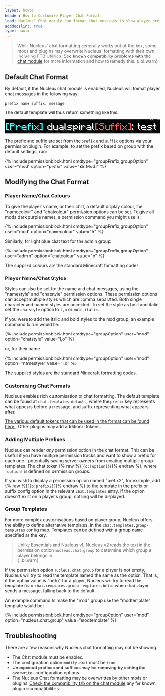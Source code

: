 ```yaml
---
layout: howto
header: How to Customise Player Chat Format
lead: Nucleus' Chat module can format chat messages to show player prefixes, ranks and other contextual information.
adddocslink: true
type: howto
---
```


> While Nucleus' chat formatting generally works out of the box, some mods and plugins may overwrite Nucleus'
> formatting with their own, including FTB Utilities. [See known compatibility problems with the chat module](../modules/chat.html#compatibility) 
> for more information and how to remedy this. 
{:.bl.warn}

## Default Chat Format

By default, if the Nucleus chat module is enabled, Nucleus will format player chat messages in the following way:

```
prefix name suffix: message
```

The default template will thus return something like this:

![message](../../img/message.png)

The prefix and suffix are set from the `prefix` and `suffix` options via your permission plugin. For example, to set
the prefix based on group with the default settings, run:

{% include permissionblock.html cmdtype="groupPrefix,groupOption" user="mod" option="prefix" value="&5[Mod]" %}

## Modifying the Chat Format 

### Player Name/Chat Colours

To give the player's name, or their chat, a default display colour, the "namecolour" and "chatcolour" permission options
can be set. To give all mods dark purple names, a permission command you might use is: 

{% include permissionblock.html cmdtype="groupPrefix,groupOption" user="mod" option="namecolour" value="5" %}

Similarly, for light blue chat text for the admin group:

{% include permissionblock.html cmdtype="groupPrefix,groupOption" user="admin" option="chatcolour" value="b" %}

The supplied colours are the standard Minecraft formatting codes.

### Player Name/Chat Styles

Styles can also be set for the name and chat messages, using the "namestyle" and "chatstyle" permission options.
These permission options can accept multiple styles which are comma separated. Both single character and named
styles are accepted. To set the style as bold and italic, set the `chatstyle` option to `l,o` or `bold,italic`.

If you were to add the italic and bold styles to the mod group, an example command to run would be:

{% include permissionblock.html cmdtype="groupOption" user="mod" option="chatstyle" value="l,o" %}  

or, for their name

{% include permissionblock.html cmdtype="groupOption" user="mod" option="namestyle" value="l,o" %}

The supplied styles are the standard Minecraft formatting codes.

### Customising Chat Formats

Nucleus enables rich customisation of chat formatting. The default template can be found at `chat.templates.default`,
where the `prefix` key represents what appears before a message, and suffix representing what appears after.

[The various default tokens that can be used in the format can be found here.](../links-and-tokens.html). Other plugins
may add additional tokens. 

### Adding Multiple Prefixes

Nucleus can render _any_ permission option in the chat format. This can be useful if you have multiple permission tracks
and want to show a prefix for each one - potentially saving server owners from creating multiple group templates. The chat
token {% raw %}`{{o:[option]}}`{% endraw %}, where `[option]` is defined on permission groups.

If you wish to display a permission option named "prefix2", for example, add {% raw %}`{{o:prefix2}}`{% endraw %} to the template in the
prefix or suffix config option in the relevant `chat.templates` entry. If the option doesn't exist on a player's group,
nothing will be displayed.

### Group Templates

For more complex customisations based on player group, Nucleus offers the ability to define alternative templates, in
the `chat.templates.group-templates` config map. Templates can be defined with a group name specified as the key.

> Unlike Essentials and Nucleus v1, Nucleus v2 reads the text in the permission option `nucleus.chat.group` 
> to determine which group a player belongs in.  
{:.bl.warn}

If the permission option `nucleus.chat.group` for a player is not empty, Nucleus will try to read the template named
the same as the option. That is, if the option value is "hello" for a player, Nucleus will try to read the template from 
`chat.templates.group-templates.hello` when that player sends a message, falling back to the default.

An example command to make the "mod" group use the "modtemplate" template would be:

{% include permissionblock.html cmdtype="groupOption" user="mod" option="nucleus.chat.group" value="modtemplate" %}

## Troubleshooting

There are a few reasons why Nucleus chat formatting may not be showing.

* The Chat module must be enabled.
* The configuration option `modify-chat` must be `true`.
* Unexpected prefixes and suffixes may be removing by setting the `overwrite-` configuration options. 
* The Nucleus Chat formatting may be overwritten by other mods or plugins. [Check the compatibility tab on the chat module](../modules/chat.html#compatibility) any for known plugin incompatibilities.

